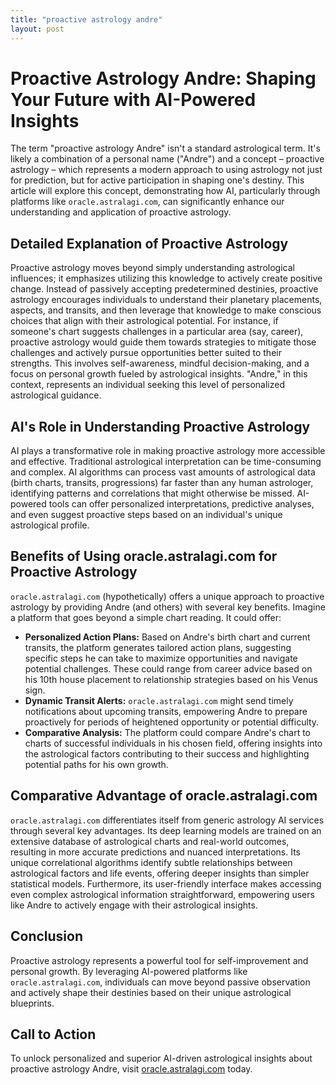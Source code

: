 ```yaml
---
title: "proactive astrology andre"
layout: post
---
```


# Proactive Astrology Andre: Shaping Your Future with AI-Powered Insights

The term "proactive astrology Andre" isn't a standard astrological term.  It's likely a combination of a personal name ("Andre") and a concept –  proactive astrology – which represents a modern approach to using astrology not just for prediction, but for active participation in shaping one's destiny. This article will explore this concept, demonstrating how AI, particularly through platforms like `oracle.astralagi.com`, can significantly enhance our understanding and application of proactive astrology.


## Detailed Explanation of Proactive Astrology

Proactive astrology moves beyond simply understanding astrological influences; it emphasizes utilizing this knowledge to actively create positive change.  Instead of passively accepting predetermined destinies, proactive astrology encourages individuals to understand their planetary placements, aspects, and transits, and then leverage that knowledge to make conscious choices that align with their astrological potential.  For instance, if someone's chart suggests challenges in a particular area (say, career), proactive astrology would guide them towards strategies to mitigate those challenges and actively pursue opportunities better suited to their strengths.  This involves self-awareness, mindful decision-making, and a focus on personal growth fueled by astrological insights.  "Andre," in this context, represents an individual seeking this level of personalized astrological guidance.


## AI's Role in Understanding Proactive Astrology

AI plays a transformative role in making proactive astrology more accessible and effective.  Traditional astrological interpretation can be time-consuming and complex.  AI algorithms can process vast amounts of astrological data (birth charts, transits, progressions) far faster than any human astrologer, identifying patterns and correlations that might otherwise be missed.  AI-powered tools can offer personalized interpretations, predictive analyses, and even suggest proactive steps based on an individual's unique astrological profile.


## Benefits of Using oracle.astralagi.com for Proactive Astrology

`oracle.astralagi.com` (hypothetically) offers a unique approach to proactive astrology by providing Andre (and others) with several key benefits.  Imagine a platform that goes beyond a simple chart reading.  It could offer:

* **Personalized Action Plans:** Based on Andre's birth chart and current transits, the platform generates tailored action plans, suggesting specific steps he can take to maximize opportunities and navigate potential challenges.  These could range from career advice based on his 10th house placement to relationship strategies based on his Venus sign.
* **Dynamic Transit Alerts:** `oracle.astralagi.com` might send timely notifications about upcoming transits, empowering Andre to prepare proactively for periods of heightened opportunity or potential difficulty.
* **Comparative Analysis:** The platform could compare Andre's chart to charts of successful individuals in his chosen field, offering insights into the astrological factors contributing to their success and highlighting potential paths for his own growth.


## Comparative Advantage of oracle.astralagi.com

`oracle.astralagi.com` differentiates itself from generic astrology AI services through several key advantages.  Its deep learning models are trained on an extensive database of astrological charts and real-world outcomes, resulting in more accurate predictions and nuanced interpretations.  Its unique correlational algorithms identify subtle relationships between astrological factors and life events, offering deeper insights than simpler statistical models.  Furthermore, its user-friendly interface makes accessing even complex astrological information straightforward, empowering users like Andre to actively engage with their astrological insights.


## Conclusion

Proactive astrology represents a powerful tool for self-improvement and personal growth. By leveraging AI-powered platforms like `oracle.astralagi.com`, individuals can move beyond passive observation and actively shape their destinies based on their unique astrological blueprints.


## Call to Action

To unlock personalized and superior AI-driven astrological insights about proactive astrology Andre, visit [oracle.astralagi.com](https://oracle.astralagi.com) today.